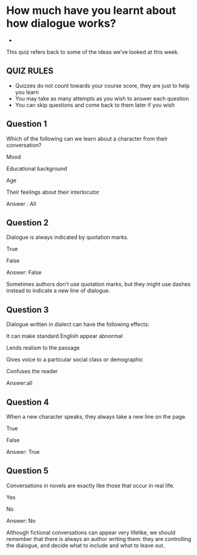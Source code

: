 # How much have you learnt about how dialogue works?

- [](https://www.futurelearn.com/courses/how-to-read-a-novel/1/quizzes/185522/introduction)

This quiz refers back to some of the ideas we’ve looked at this week.

## QUIZ RULES

- Quizzes do not count towards your course score, they are just to help you learn
- You may take as many attempts as you wish to answer each question
- You can skip questions and come back to them later if you wish

## Question 1

Which of the following can we learn about a character from their conversation?

Mood

Educational background

Age

Their feelings about their interlocutor

[](https://www.futurelearn.com/courses/how-to-read-a-novel/1/quizzes/185522/introduction)

Answer : All

## Question 2

Dialogue is always indicated by quotation marks.

True

False

[](https://www.futurelearn.com/courses/how-to-read-a-novel/1/steps/185522/questions/1)

Answer: False

Sometimes authors don’t use quotation marks, but they might use dashes instead to indicate a new line of dialogue.[](https://www.futurelearn.com/courses/how-to-read-a-novel/1/steps/185522/questions/1)

## Question 3

Dialogue written in dialect can have the following effects:

It can make standard English appear abnormal

Lends realism to the passage

Gives voice to a particular social class or demographic

Confuses the reader

[](https://www.futurelearn.com/courses/how-to-read-a-novel/1/steps/185522/questions/2)

Answer:all



## Question 4

When a new character speaks, they always take a new line on the page.

True

False

Answer: True



## Question 5

Conversations in novels are exactly like those that occur in real life.

Yes

No

[](https://www.futurelearn.com/courses/how-to-read-a-novel/1/steps/185522/questions/4)

Answer: No

Although fictional conversations can appear very lifelike, we should remember that there is always an author writing them: they are controlling the dialogue, and decide what to include and what to leave out.[](https://www.futurelearn.com/courses/how-to-read-a-novel/1/steps/185522/questions/4)

